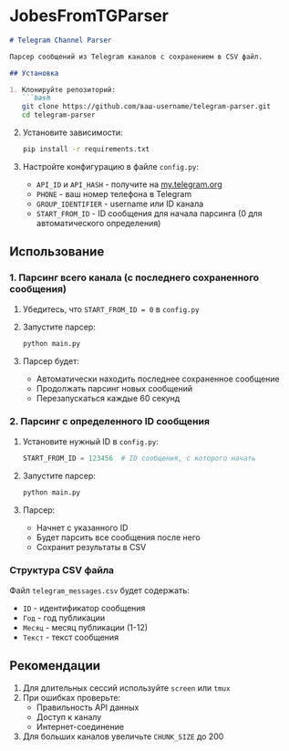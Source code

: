 # JobesFromTGParser

```markdown
# Telegram Channel Parser

Парсер сообщений из Telegram каналов с сохранением в CSV файл.

## Установка

1. Клонируйте репозиторий:
   ```bash
   git clone https://github.com/ваш-username/telegram-parser.git
   cd telegram-parser
   ```

2. Установите зависимости:
   ```bash
   pip install -r requirements.txt
   ```

3. Настройте конфигурацию в файле `config.py`:
   - `API_ID` и `API_HASH` - получите на [my.telegram.org](https://my.telegram.org)
   - `PHONE` - ваш номер телефона в Telegram
   - `GROUP_IDENTIFIER` - username или ID канала
   - `START_FROM_ID` - ID сообщения для начала парсинга (0 для автоматического определения)

## Использование

### 1. Парсинг всего канала (с последнего сохраненного сообщения)

1. Убедитесь, что `START_FROM_ID = 0` в `config.py`
2. Запустите парсер:
   ```bash
   python main.py
   ```

3. Парсер будет:
   - Автоматически находить последнее сохраненное сообщение
   - Продолжать парсинг новых сообщений
   - Перезапускаться каждые 60 секунд

### 2. Парсинг с определенного ID сообщения

1. Установите нужный ID в `config.py`:
   ```python
   START_FROM_ID = 123456  # ID сообщения, с которого начать
   ```

2. Запустите парсер:
   ```bash
   python main.py
   ```

3. Парсер:
   - Начнет с указанного ID
   - Будет парсить все сообщения после него
   - Сохранит результаты в CSV

### Структура CSV файла

Файл `telegram_messages.csv` будет содержать:
- `ID` - идентификатор сообщения
- `Год` - год публикации
- `Месяц` - месяц публикации (1-12)
- `Текст` - текст сообщения

## Рекомендации

1. Для длительных сессий используйте `screen` или `tmux`
2. При ошибках проверьте:
   - Правильность API данных
   - Доступ к каналу
   - Интернет-соединение
3. Для больших каналов увеличьте `CHUNK_SIZE` до 200
